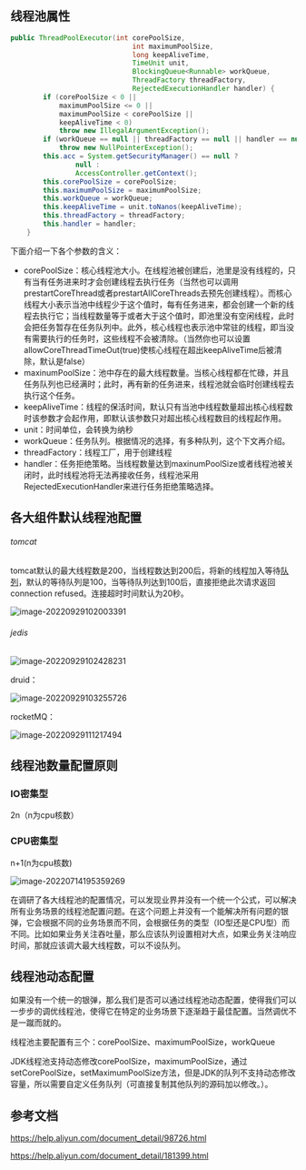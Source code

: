 ## 线程池属性

```java
public ThreadPoolExecutor(int corePoolSize,
                              int maximumPoolSize,
                              long keepAliveTime,
                              TimeUnit unit,
                              BlockingQueue<Runnable> workQueue,
                              ThreadFactory threadFactory,
                              RejectedExecutionHandler handler) {
        if (corePoolSize < 0 ||
            maximumPoolSize <= 0 ||
            maximumPoolSize < corePoolSize ||
            keepAliveTime < 0)
            throw new IllegalArgumentException();
        if (workQueue == null || threadFactory == null || handler == null)
            throw new NullPointerException();
        this.acc = System.getSecurityManager() == null ?
                null :
                AccessController.getContext();
        this.corePoolSize = corePoolSize;
        this.maximumPoolSize = maximumPoolSize;
        this.workQueue = workQueue;
        this.keepAliveTime = unit.toNanos(keepAliveTime);
        this.threadFactory = threadFactory;
        this.handler = handler;
    }
```

下面介绍一下各个参数的含义：

- corePoolSize：核心线程池大小。在线程池被创建后，池里是没有线程的，只有当有任务进来时才会创建线程去执行任务（当然也可以调用prestartCoreThread或者prestartAllCoreThreads去预先创建线程）。而核心线程大小表示当池中线程少于这个值时，每有任务进来，都会创建一个新的线程去执行它；当线程数量等于或者大于这个值时，即池里没有空闲线程，此时会把任务暂存在任务队列中。此外，核心线程也表示池中常驻的线程，即当没有需要执行的任务时，这些线程不会被清除。（当然你也可以设置allowCoreThreadTimeOut(true)使核心线程在超出keepAliveTime后被清除，默认是false）
- maxinumPoolSize：池中存在的最大线程数量。当核心线程都在忙碌，并且任务队列也已经满时；此时，再有新的任务进来，线程池就会临时创建线程去执行这个任务。
- keepAliveTime：线程的保活时间，默认只有当池中线程数量超出核心线程数时该参数才会起作用，即默认该参数只对超出核心线程数目的线程起作用。
- unit：时间单位，会转换为纳秒
- workQueue：任务队列。根据情况的选择，有多种队列，这个下文再介绍。
- threadFactory：线程工厂，用于创建线程
- handler：任务拒绝策略。当线程数量达到maxinumPoolSize或者线程池被关闭时，此时线程池将无法再接收任务，线程池采用RejectedExecutionHandler来进行任务拒绝策略选择。

## 各大组件默认线程池配置

###### tomcat

tomcat默认的最大线程数是200，当线程数达到200后，将新的线程加入等待[队列](https://so.csdn.net/so/search?q=队列&spm=1001.2101.3001.7020)，默认的等待队列是100，当等待队列达到100后，直接拒绝此次请求返回connection refused。连接超时时间默认为20秒。

<img src="https://yusheng-picgo.oss-cn-beijing.aliyuncs.com/picgo/image-20220929102003391.png" alt="image-20220929102003391"  />

###### jedis

![image-20220929102428231](https://yusheng-picgo.oss-cn-beijing.aliyuncs.com/picgo/image-20220929102428231.png)

druid：

![image-20220929103255726](https://yusheng-picgo.oss-cn-beijing.aliyuncs.com/picgo/image-20220929103255726.png)

rocketMQ：

![image-20220929111217494](https://yusheng-picgo.oss-cn-beijing.aliyuncs.com/picgo/image-20220929111217494.png)

## 线程池数量配置原则

### IO密集型

2n（n为cpu核数）

### CPU密集型

n+1(n为cpu核数)

![image-20220714195359269](https://yusheng-picgo.oss-cn-beijing.aliyuncs.com/picgo/image-20220714195359269.png)

在调研了各大线程池的配置情况，可以发现业界并没有一个统一个公式，可以解决所有业务场景的线程池配置问题。在这个问题上并没有一个能解决所有问题的银弹，它会根据不同的业务场景而不同，会根据任务的类型（IO型还是CPU型）而不同。比如如果业务关注吞吐量，那么应该队列设置相对大点，如果业务关注响应时间，那就应该调大最大线程数，可以不设队列。

## 线程池动态配置

如果没有一个统一的银弹，那么我们是否可以通过线程池动态配置，使得我们可以一步步的调优线程池，使得它在特定的业务场景下逐渐趋于最佳配置。当然调优不是一蹴而就的。

线程池主要配置有三个：corePoolSize、maximumPoolSize，workQueue

JDK线程池支持动态修改corePoolSize，maximumPoolSize，通过setCorePoolSize，setMaximumPoolSize方法，但是JDK的队列不支持动态修改容量，所以需要自定义任务队列（可直接复制其他队列的源码加以修改。）。

## 参考文档

https://help.aliyun.com/document_detail/98726.html

https://help.aliyun.com/document_detail/181399.html
